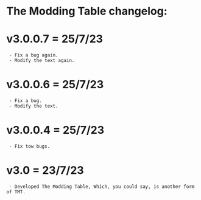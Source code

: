 # The Modding Table changelog:

# v3.0.0.7 = 25/7/23
	 - Fix a bug again.
	 - Modify the text again.

# v3.0.0.6 = 25/7/23
	 - Fix a bug.
	 - Modify the text.

# v3.0.0.4 = 25/7/23
	 - Fix tow bugs.

# v3.0 = 23/7/23
	 - Developed The Modding Table, Which, you could say, is another form of TMT.
